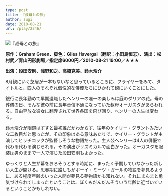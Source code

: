 ```yaml
---
type: post
title: 『叔母との旅』
author: sugi
date: 2010-08-21
url: /play/2246/
---
```

<img src="/images/play/20100821.jpg" alt="『叔母との旅』" class="alignleft" />

**原作：Graham Green、脚色：Giles Havergal（翻訳：小田島恒志）、演出：松村武／青山円形劇場／指定席6000円／2010-08-21 19:00／★★★**

**出演：段田安則、浅野和之、高橋克美、鈴木浩介**

8月観にいく芝居が一本もないなと思っているところに、フライヤーをみて、タイトルと、四人のそれぞれ個性的な俳優たちにひかれて観にいくことにした。

銀行に長年勤めて早期退職したヘンリーの唯一の楽しみは庭のダリアの花。母の葬儀の日、そんな彼の前に長年音信不通になっていた叔母オーガスタがあらわれる。自由奔放な彼女に翻弄されて世界各国を飛び回り、ヘンリーの人生は変わる。

鈴木浩介が眼鏡はずすと最初誰だかわからず、往年のケイリー・グラントみたいな二枚目だと思ったが、その印象はある意味あたりで、ケイリー・グラントが主演してヒッチコックが監督しそうな物語だった。主人公ヘンリーは4人の俳優で代わる代わる演じられる。その演出がリズミカルで面白かった。オーガスタを服装は男のままで一人で演じた段田安則もよかった。

ゆっくりと人生が幕をおろそうとする時期に、まったく予期していなかった新しい人生が開ける。思春期に誰しもがボーイ・ミーツ・ガールの物語を夢見るように、ある程度年齢のいった人間が夢見る夢物語かも知れない。それにまんまと勇気づけられてしまったということは、ぼくもだんだんそういう年齢に近づいているということかもしれない。
